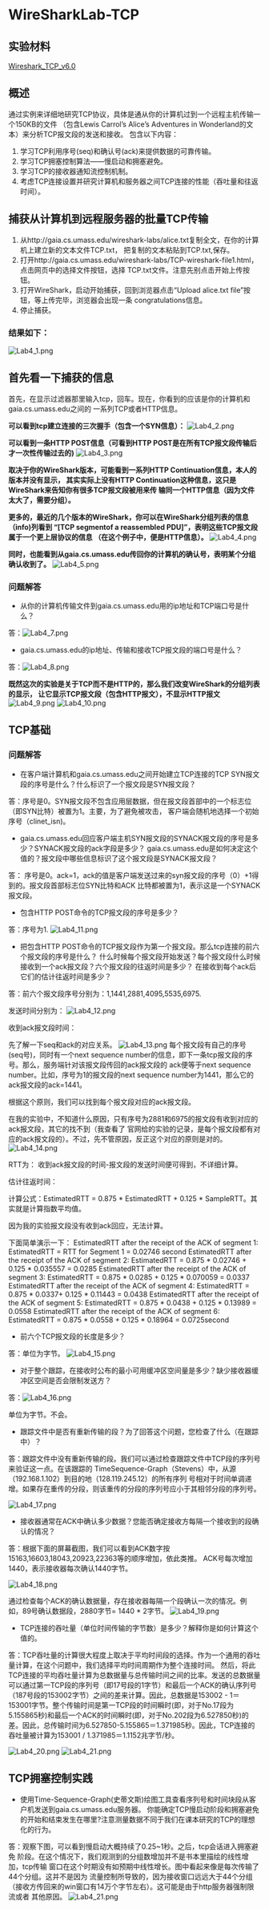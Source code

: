 # WireSharkLab-TCP

## 实验材料
[Wireshark_TCP_v6.0](Wireshark_TCP_v6.0.pdf)

## 概述
  通过实例来详细地研究TCP协议，具体是通从你的计算机过到一个远程主机传输一个150KB的文件
  （包含Lewis Carrol’s Alice’s Adventures in Wonderland的文本）来分析TCP报文段的发送和接收。
  包含以下内容：
  
1. 学习TCP利用序号(seq)和确认号(ack)来提供数据的可靠传输。
2. 学习TCP拥塞控制算法——慢启动和拥塞避免。
3. 学习TCP的接收器通知流控制机制。
4. 考虑TCP连接设置并研究计算机和服务器之间TCP连接的性能（吞吐量和往返时间）。

## 捕获从计算机到远程服务器的批量TCP传输

1. 从http://gaia.cs.umass.edu/wireshark-labs/alice.txt复制全文，在你的计算机上建立新的文本文件TCP.txt，
把复制的文本粘贴到TCP.txt,保存。
2. 打开http://gaia.cs.umass.edu/wireshark-labs/TCP-wireshark-file1.html，点击网页中的选择文件按钮，选择
TCP.txt文件。注意先别点击开始上传按钮。
3. 打开WireShark，启动开始捕获，回到浏览器点击“Upload alice.txt file”按钮，等上传完毕，浏览器会出现一条
congratulations信息。
4. 停止捕获。

### 结果如下：
![Lab4_1.png](../img/Lab4_1.png)

## 首先看一下捕获的信息

  首先，在显示过滤器那里输入tcp，回车。现在，你看到的应该是你的计算机和gaia.cs.umass.edu之间的
  一系列TCP或者HTTP信息。
  
  **可以看到tcp建立连接的三次握手（包含一个SYN信息）：**
![Lab4_2.png](../img/Lab4_2.png)
  
  **可以看到一条HTTP POST信息（可看到HTTP POST是在所有TCP报文段传输后才一次性传输过去的)**
![Lab4_3.png](../img/Lab4_3.png)

  **取决于你的WireShark版本，可能看到一系列HTTP Continuation信息，本人的版本并没有显示，
  其实实际上没有HTTP Continuation这种信息，这只是WireShark来告知你有很多TCP报文段被用来传
  输同一个HTTP信息（因为文件太大了，需要分组）。**
  
  **更多的，最近的几个版本的WireShark，你可以在WireShark分组列表的信息（info)列看到
  “[TCP segmentof a reassembled PDU]”，表明这些TCP报文段属于一个更上层协议的信息
  （在这个例子中，便是HTTP信息）。**
![Lab4_4.png](../img/Lab4_4.png)
  
  **同时，也能看到从gaia.cs.umass.edu传回你的计算机的确认号，表明某个分组确认收到了。**
![Lab4_5.png](../img/Lab4_5.png)

### 问题解答

+ 从你的计算机传输文件到gaia.cs.umass.edu用的ip地址和TCP端口号是什么？

答：![Lab4_7.png](../img/Lab4_7.png)

+ gaia.cs.umass.edu的ip地址、传输和接收TCP报文段的端口号是什么？

答：![Lab4_8.png](../img/Lab4_8.png)

  **既然这次的实验是关于TCP而不是HTTP的，那么我们改变WireShark的分组列表的显示，
  让它显示TCP报文段（包含HTTP报文），不显示HTTP报文**
  ![Lab4_9.png](../img/Lab4_9.png)
![Lab4_10.png](../img/Lab4_10.png)

## TCP基础

### 问题解答

+ 在客户端计算机和gaia.cs.umass.edu之间开始建立TCP连接的TCP SYN报文段的序号是什么？什么标识了一个报文段是SYN报文段？

答：序号是0。SYN报文段不包含应用层数据，但在报文段首部中的一个标志位（即SYN比特）被置为1。主要，为了避免被攻击，
客户端会随机地选择一个初始序号（clinet_isn)。

+ gaia.cs.umass.edu回应客户端主机SYN报文段的SYNACK报文段的序号是多少？SYNACK报文段的ack字段是多少？
gaia.cs.umass.edu是如何决定这个值的？报文段中哪些信息标识了这个报文段是SYNACK报文段？

答： 序号是0。ack=1，ack的值是客户端发送过来的syn报文段的序号（0）+1得到的。报文段首部标志位SYN比特和ACK
比特都被置为1，表示这是一个SYNACK报文段。

+ 包含HTTP POST命令的TCP报文段的序号是多少？

答：序号为1.
  ![Lab4_11.png](../img/Lab4_11.png)

+ 把包含HTTP POST命令的TCP报文段作为第一个报文段。那么tcp连接的前六个报文段的序号是什么？
  什么时候每个报文段开始发送？每个报文段什么时候接收到一个ack报文段？六个报文段的往返时间是多少？
  在接收到每个ack后它们的估计往返时间是多少？
 
答：前六个报文段序号分别为：1,1441,2881,4095,5535,6975.

  发送时间分别为：
  ![Lab4_12.png](../img/Lab4_12.png)
  
  收到ack报文段时间：
  
  先了解一下seq和ack的对应关系。
  ![Lab4_13.png](../img/Lab4_13.png)
  每个报文段有自己的序号(seq号)，同时有一个next sequence number的信息，即下一条tcp报文段的序号。那么，服务端针对该报文段传回的ack报文段的
  ack便等于next sequence number。比如，序号为1的报文段的next sequence number为1441，那么它的ack报文段的ack=1441。
  
  根据这个原则，我们可以找到每个报文段对应的ack报文段。
  
  在我的实验中，不知道什么原因，只有序号为2881和6975的报文段有收到对应的ack报文段，其它的找不到（我查看了
  官网给的实验的记录，是每个报文段都有对应的ack报文段的）。不过，先不管原因，反正这个对应的原则是对的。
  ![Lab4_14.png](../img/Lab4_14.png)
  
  RTT为：
  收到ack报文段的时间-报文段的发送时间便可得到，不详细计算。
  
  估计往返时间：
  
  计算公式：EstimatedRTT = 0.875 * EstimatedRTT + 0.125 * SampleRTT。其实就是计算指数平均值。
  
  因为我的实验报文段没有收到ack回应，无法计算。
  
  下面简单演示一下：
    EstimatedRTT after the receipt of the ACK of segment 1:
    EstimatedRTT = RTT for Segment 1 = 0.02746 second
    EstimatedRTT after the receipt of the ACK of segment 2:
    EstimatedRTT = 0.875 * 0.02746 + 0.125 * 0.035557 = 0.0285
    EstimatedRTT after the receipt of the ACK of segment 3:
    EstimatedRTT = 0.875 * 0.0285 + 0.125 * 0.070059 = 0.0337
    EstimatedRTT after the receipt of the ACK of segment 4:
    EstimatedRTT = 0.875 * 0.0337+ 0.125 * 0.11443 = 0.0438
    EstimatedRTT after the receipt of the ACK of segment 5:
    EstimatedRTT = 0.875 * 0.0438 + 0.125 * 0.13989 = 0.0558
    EstimatedRTT after the receipt of the ACK of segment 6:
    EstimatedRTT = 0.875 * 0.0558 + 0.125 * 0.18964 = 0.0725second

+ 前六个TCP报文段的长度是多少？

答：单位为字节。
![Lab4_15.png](../img/Lab4_15.png)

+ 对于整个跟踪，在接收时公布的最小可用缓冲区空间量是多少？缺少接收器缓冲区空间是否会限制发送方？

答：![Lab4_16.png](../img/Lab4_16.png)

   单位为字节。不会。
   
 + 跟踪文件中是否有重新传输的段？为了回答这个问题，您检查了什么（在跟踪中）？
 
 答：跟踪文件中没有重新传输的段。我们可以通过检查跟踪文件中TCP段的序列号来验证这一点。在该跟踪的
 TimeSequence-Graph（Stevens）中，从源（192.168.1.102）到目的地（128.119.245.12）的所有序列
 号相对于时间单调递增。如果存在重传的分段，则该重传的分段的序列号应小于其相邻分段的序列号。
 
 ![Lab4_17.png](../img/Lab4_17.png)
   
 + 接收器通常在ACK中确认多少数据？您能否确定接收方每隔一个接收到的段确认的情况？
 
 答：根据下面的屏幕截图，我们可以看到ACK数字按15163,16603,18043,20923,22363等的顺序增加，依此类推。
  ACK号每次增加1440，表示接收器每次确认1440字节。
 
 ![Lab4_18.png](../img/Lab4_18.png)
 
   通过检查每个ACK的确认数据量，存在接收器每隔一个段确认一次的情况。例如，89号确认数据段，2880字节= 1440 * 2字节。
   ![Lab4_19.png](../img/Lab4_19.png)
 + TCP连接的吞吐量（单位时间传输的字节数）是多少？解释你是如何计算这个值的。
 
 答：TCP吞吐量的计算很大程度上取决于平均时间段的选择。作为一个通用的吞吐量计算，在这个问题中，我们选择平均时间周期作为整个连接时间。
 然后，将此TCP连接的平均吞吐量计算为总数据量与总传输时间之间的比率。发送的总数据量可以通过第一TCP段的序列号（即17号段的1字节）和最后一个ACK的确认序列号（187号段的153002字节）之间的差来计算。因此，总数据是153002 - 1＝153001字节。整个传输时间是第一TCP段的时间瞬时(即，对于No.17段为5.155865秒)和最后一个ACK的时间瞬时(即，对于No.202段为6.527850秒)的差。因此，总传输时间为6.527850-5.155865＝1.371985秒。因此，TCP连接的吞吐量被计算为153001 / 1.371985＝1.1152兆字节/秒。
 
 ![Lab4_20.png](../img/Lab4_20.png)
 ![Lab4_21.png](../img/Lab4_21.png)
 
## TCP拥塞控制实践

+ 使用Time-Sequence-Graph(史蒂文斯)绘图工具查看序列号和时间块段从客户机发送到gaia.cs.umass.edu服务器。
你能确定TCP慢启动阶段和拥塞避免的开始和结束发生在哪里?注意测量数据不同于我们在课本研究的TCP的理想化的行为。

答：观察下图，可以看到慢启动大概持续了0.25~1秒。之后，tcp会话进入拥塞避免
阶段。在这个情况下，我们观测到的分组数增加并不是书本里描绘的线性增加，tcp传输
窗口在这个时期没有如预期中线性增长。图中看起来像是每次传输了44个分组。这并不是因为
流量控制所导致的，因为接收窗口远远大于44个分组（接收方传回来的win窗口有14万个字节左右）。这可能是由于http服务器强制限流或者
其他原因。
![Lab4_21.png](../img/Lab4_21.png)
